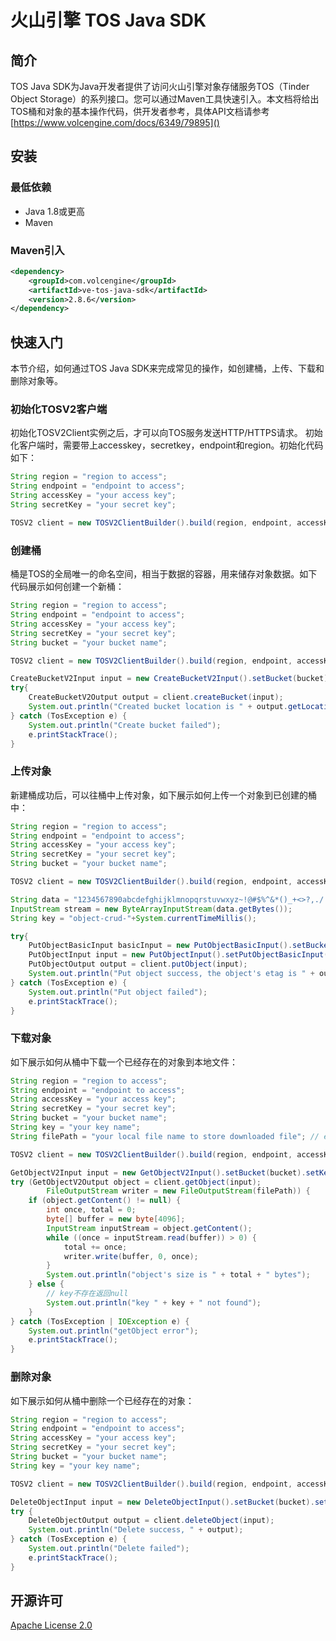 # 火山引擎 TOS Java SDK
## 简介
TOS Java SDK为Java开发者提供了访问火山引擎对象存储服务TOS（Tinder Object Storage）的系列接口。您可以通过Maven工具快速引入。本文档将给出TOS桶和对象的基本操作代码，供开发者参考，具体API文档请参考[https://www.volcengine.com/docs/6349/79895]()

## 安装
### 最低依赖
- Java 1.8或更高
- Maven
### Maven引入
```xml
<dependency>
    <groupId>com.volcengine</groupId>
    <artifactId>ve-tos-java-sdk</artifactId>
    <version>2.8.6</version>
</dependency>
```

## 快速入门
本节介绍，如何通过TOS Java SDK来完成常见的操作，如创建桶，上传、下载和删除对象等。
### 初始化TOSV2客户端
初始化TOSV2Client实例之后，才可以向TOS服务发送HTTP/HTTPS请求。
初始化客户端时，需要带上accesskey，secretkey，endpoint和region。初始化代码如下：

```java
String region = "region to access";
String endpoint = "endpoint to access";
String accessKey = "your access key";
String secretKey = "your secret key";

TOSV2 client = new TOSV2ClientBuilder().build(region, endpoint, accessKey, secretKey);
```

### 创建桶
桶是TOS的全局唯一的命名空间，相当于数据的容器，用来储存对象数据。如下代码展示如何创建一个新桶：

```java
String region = "region to access";
String endpoint = "endpoint to access";
String accessKey = "your access key";
String secretKey = "your secret key";
String bucket = "your bucket name";

TOSV2 client = new TOSV2ClientBuilder().build(region, endpoint, accessKey, secretKey);

CreateBucketV2Input input = new CreateBucketV2Input().setBucket(bucket);
try{
    CreateBucketV2Output output = client.createBucket(input);
    System.out.println("Created bucket location is " + output.getLocation());
} catch (TosException e) {
    System.out.println("Create bucket failed");
    e.printStackTrace();
}
```

### 上传对象
新建桶成功后，可以往桶中上传对象，如下展示如何上传一个对象到已创建的桶中：

```java
String region = "region to access";
String endpoint = "endpoint to access";
String accessKey = "your access key";
String secretKey = "your secret key";
String bucket = "your bucket name";

TOSV2 client = new TOSV2ClientBuilder().build(region, endpoint, accessKey, secretKey);

String data = "1234567890abcdefghijklmnopqrstuvwxyz~!@#$%^&*()_+<>?,./   :'1234567890abcdefghijklmnopqrstuvwxyz~!@#$%^&*()_+<>?,./   :'";
InputStream stream = new ByteArrayInputStream(data.getBytes());
String key = "object-crud-"+System.currentTimeMillis();

try{
    PutObjectBasicInput basicInput = new PutObjectBasicInput().setBucket(bucket).setKey(key);
    PutObjectInput input = new PutObjectInput().setPutObjectBasicInput(basicInput).setContent(stream);
    PutObjectOutput output = client.putObject(input);
    System.out.println("Put object success, the object's etag is " + output.getEtag());
} catch (TosException e) {
    System.out.println("Put object failed");
    e.printStackTrace();
}
```

### 下载对象
如下展示如何从桶中下载一个已经存在的对象到本地文件：

```java
String region = "region to access";
String endpoint = "endpoint to access";
String accessKey = "your access key";
String secretKey = "your secret key";
String bucket = "your bucket name";
String key = "your key name";
String filePath = "your local file name to store downloaded file"; // eg. "/home/user/aaa.txt"

TOSV2 client = new TOSV2ClientBuilder().build(region, endpoint, accessKey, secretKey);

GetObjectV2Input input = new GetObjectV2Input().setBucket(bucket).setKey(key);
try (GetObjectV2Output object = client.getObject(input);
        FileOutputStream writer = new FileOutputStream(filePath)) {
    if (object.getContent() != null) {
        int once, total = 0;
        byte[] buffer = new byte[4096];
        InputStream inputStream = object.getContent();
        while ((once = inputStream.read(buffer)) > 0) {
            total += once;
            writer.write(buffer, 0, once);
        }
        System.out.println("object's size is " + total + " bytes");
    } else {
        // key不存在返回null
        System.out.println("key " + key + " not found");
    }
} catch (TosException | IOException e) {
    System.out.println("getObject error");
    e.printStackTrace();
}
```

### 删除对象
如下展示如何从桶中删除一个已经存在的对象：

```java
String region = "region to access";
String endpoint = "endpoint to access";
String accessKey = "your access key";
String secretKey = "your secret key";
String bucket = "your bucket name";
String key = "your key name";

TOSV2 client = new TOSV2ClientBuilder().build(region, endpoint, accessKey, secretKey);

DeleteObjectInput input = new DeleteObjectInput().setBucket(bucket).setKey(key);
try {
    DeleteObjectOutput output = client.deleteObject(input);
    System.out.println("Delete success, " + output);
} catch (TosException e) {
    System.out.println("Delete failed");
    e.printStackTrace();
}
```

## 开源许可
[Apache License 2.0](https://www.apache.org/licenses/LICENSE-2.0.html)